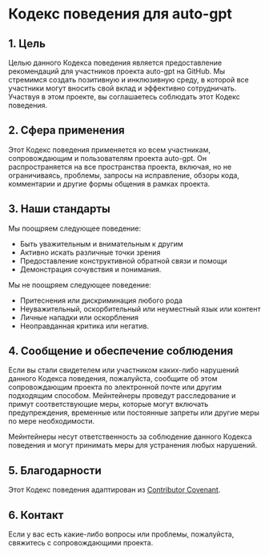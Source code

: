 # Кодекс поведения для auto-gpt

## 1. Цель

Целью данного Кодекса поведения является предоставление рекомендаций для участников проекта auto-gpt на GitHub. Мы стремимся создать позитивную и инклюзивную среду, в которой все участники могут вносить свой вклад и эффективно сотрудничать. Участвуя в этом проекте, вы соглашаетесь соблюдать этот Кодекс поведения.

## 2. Сфера применения

Этот Кодекс поведения применяется ко всем участникам, сопровождающим и пользователям проекта auto-gpt. Он распространяется на все пространства проекта, включая, но не ограничиваясь, проблемы, запросы на исправление, обзоры кода, комментарии и другие формы общения в рамках проекта.

## 3. Наши стандарты

Мы поощряем следующее поведение:

* Быть уважительным и внимательным к другим
* Активно искать различные точки зрения
* Предоставление конструктивной обратной связи и помощи
* Демонстрация сочувствия и понимания.

Мы не поощряем следующее поведение:

* Притеснения или дискриминация любого рода
* Неуважительный, оскорбительный или неуместный язык или контент
* Личные нападки или оскорбления
* Неоправданная критика или негатив.

## 4. Сообщение и обеспечение соблюдения

Если вы стали свидетелем или участником каких-либо нарушений данного Кодекса поведения, пожалуйста, сообщите об этом сопровождающим проекта по электронной почте или другим подходящим способом. Мейнтейнеры проведут расследование и примут соответствующие меры, которые могут включать предупреждения, временные или постоянные запреты или другие меры по мере необходимости.

Мейнтейнеры несут ответственность за соблюдение данного Кодекса поведения и могут принимать меры для устранения любых нарушений.

## 5. Благодарности

Этот Кодекс поведения адаптирован из [Contributor Covenant](https://www.contributor-covenant.org/version/2/0/code_of_conduct.html).

## 6. Контакт

Если у вас есть какие-либо вопросы или проблемы, пожалуйста, свяжитесь с сопровождающими проекта.